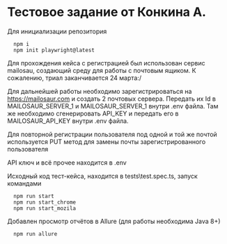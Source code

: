 # Тестовое задание от Конкина А.

Для инициализации репозитория

```
  npm i
  npm init playwright@latest
```

Для прохождения кейса с регистрацией был использован сервис mailosau, создающий среду для работы с почтовым ящиком. К сожалению, триал заканчивается 24 марта:/

Для дальнейшей работы необходимо зарегистрироваться на https://mailosaur.com и создать 2 почтовых сервера.
Передать их Id в MAILOSAUR_SERVER_1 и MAILOSAUR_SERVER_1 внутри .env файла. Там же необходимо сгенерировать API_KEY и передать его в MAILOSAUR_API_KEY внутри .env файла.

Для повторной регистрации пользователя под одной и той же почтой используется PUT метод для замены почты зарегистрированного пользователя

API ключ и всё прочее находится в .env

Исходный код тест-кейса, находится в tests\test.spec.ts, запуск командами

```
  npm run start
  npm run start_chrome
  npm run start_mozila
```

Добавлен просмотр отчётов в Allure (для работы необходима Java 8+)

```
  npm run allure
```
